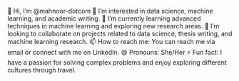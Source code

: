 👋 Hi, I’m @mahnoor-dotcom
👀 I’m interested in data science, machine learning, and academic writing.
🌱 I’m currently learning advanced techniques in machine learning and exploring new research areas.
💞️ I’m looking to collaborate on projects related to data science, thesis writing, and machine learning research.
📫 How to reach me: You can reach me via email or connect with me on LinkedIn.
😄 Pronouns: She/Her
⚡ Fun fact: I have a passion for solving complex problems and enjoy exploring different cultures through travel.


<!---
mahnoor-dotcom/mahnoor-dotcom is a ✨ special ✨ repository because its `README.md` (this file) appears on your GitHub profile.
You can click the Preview link to take a look at your changes.
--->
